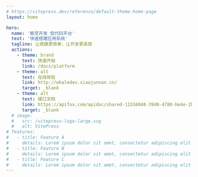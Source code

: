 ```yaml
---
# https://vitepress.dev/reference/default-theme-home-page
layout: home

hero:
  name: '鲸灵开发 低代码平台'
  text: '快速搭建应用系统'
  tagline: 让搭建更简单，让开发更高效
  actions:
    - theme: brand
      text: 快速开始
      link: /docs/platform
    - theme: alt
      text: 在线体验
      link: http://whaledev.xiaojunnan.cn/
      target: _blank
    - theme: alt
      text: 接口文档
      link: https://apifox.com/apidoc/shared-11558048-39d0-4780-be4e-2b3b20a09cfb/api-227075591
      target: _blank
  # image:
  #   src: /vitepress-logo-large.svg
  #   alt: VitePress
# features:
#   - title: Feature A
#     details: Lorem ipsum dolor sit amet, consectetur adipiscing elit
#   - title: Feature B
#     details: Lorem ipsum dolor sit amet, consectetur adipiscing elit
#   - title: Feature C
#     details: Lorem ipsum dolor sit amet, consectetur adipiscing elit
---
```

